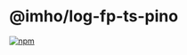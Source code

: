 # @imho/log-fp-ts-pino

[![npm](https://img.shields.io/npm/v/@imho/log-fp-ts-pino)](https://www.npmjs.com/package/@imho/log-fp-ts-pino)
